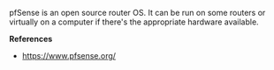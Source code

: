 pfSense is an open source router OS. It can be run on some routers or virtually on a computer if there's the appropriate hardware available.

**References**
- https://www.pfsense.org/